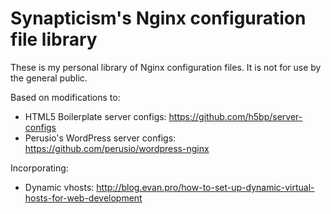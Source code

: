 # Synapticism's Nginx configuration file library

These is my personal library of Nginx configuration files. It is not for use by the general public.

Based on modifications to:

* HTML5 Boilerplate server configs: https://github.com/h5bp/server-configs
* Perusio's WordPress server configs: https://github.com/perusio/wordpress-nginx

Incorporating:

* Dynamic vhosts: http://blog.evan.pro/how-to-set-up-dynamic-virtual-hosts-for-web-development